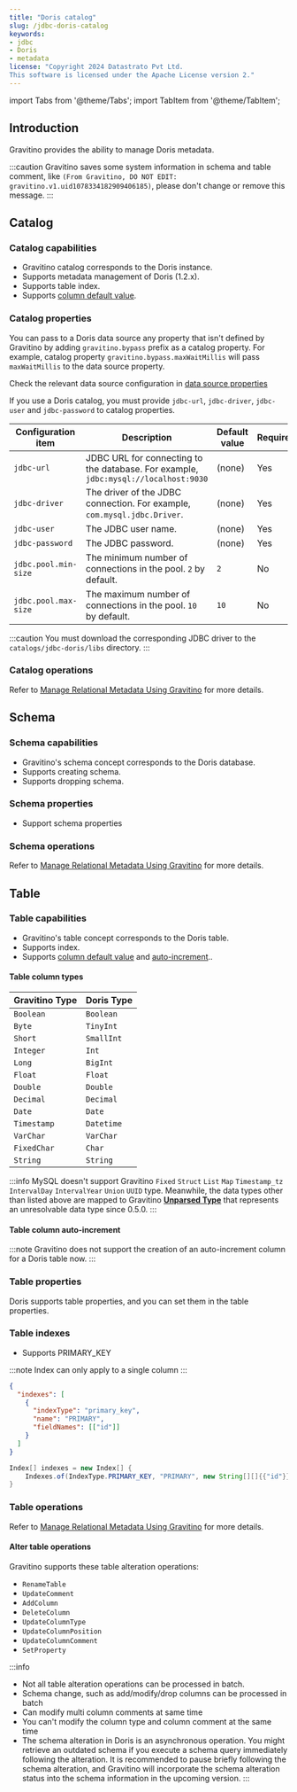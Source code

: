 ```yaml
---
title: "Doris catalog"
slug: /jdbc-doris-catalog
keywords:
- jdbc
- Doris
- metadata
license: "Copyright 2024 Datastrato Pvt Ltd.
This software is licensed under the Apache License version 2."
---
```


import Tabs from '@theme/Tabs';
import TabItem from '@theme/TabItem';

## Introduction

Gravitino provides the ability to manage Doris metadata.

:::caution
Gravitino saves some system information in schema and table comment, like `(From Gravitino, DO NOT EDIT: gravitino.v1.uid1078334182909406185)`, please don't change or remove this message.
:::

## Catalog

### Catalog capabilities

- Gravitino catalog corresponds to the Doris instance.
- Supports metadata management of Doris (1.2.x).
- Supports table index.
- Supports [column default value](./manage-relational-metadata-using-gravitino.md#table-column-default-value).

### Catalog properties

You can pass to a Doris data source any property that isn't defined by Gravitino by adding `gravitino.bypass` prefix as a catalog property. For example, catalog property `gravitino.bypass.maxWaitMillis` will pass `maxWaitMillis` to the data source property.

Check the relevant data source configuration in [data source properties](https://commons.apache.org/proper/commons-dbcp/configuration.html)

If you use a Doris catalog, you must provide `jdbc-url`, `jdbc-driver`, `jdbc-user` and `jdbc-password` to catalog properties.

| Configuration item   | Description                                                                         | Default value | Required | Since Version |
|----------------------|-------------------------------------------------------------------------------------|---------------|----------|---------------|
| `jdbc-url`           | JDBC URL for connecting to the database. For example, `jdbc:mysql://localhost:9030` | (none)        | Yes      | 0.5.0         |
| `jdbc-driver`        | The driver of the JDBC connection. For example, `com.mysql.jdbc.Driver`.            | (none)        | Yes      | 0.5.0         |
| `jdbc-user`          | The JDBC user name.                                                                 | (none)        | Yes      | 0.5.0         |
| `jdbc-password`      | The JDBC password.                                                                  | (none)        | Yes      | 0.5.0         |
| `jdbc.pool.min-size` | The minimum number of connections in the pool. `2` by default.                      | `2`           | No       | 0.5.0         |
| `jdbc.pool.max-size` | The maximum number of connections in the pool. `10` by default.                     | `10`          | No       | 0.5.0         |

:::caution
You must download the corresponding JDBC driver to the `catalogs/jdbc-doris/libs` directory.
:::

### Catalog operations

Refer to [Manage Relational Metadata Using Gravitino](./manage-relational-metadata-using-gravitino.md#catalog-operations) for more details.

## Schema

### Schema capabilities

- Gravitino's schema concept corresponds to the Doris database.
- Supports creating schema.
- Supports dropping schema.

### Schema properties

- Support schema properties

### Schema operations

Refer to [Manage Relational Metadata Using Gravitino](./manage-relational-metadata-using-gravitino.md#schema-operations) for more details.

## Table

### Table capabilities

- Gravitino's table concept corresponds to the Doris table.
- Supports index.
- Supports [column default value](./manage-relational-metadata-using-gravitino.md#table-column-default-value) and [auto-increment](./manage-relational-metadata-using-gravitino.md#table-column-auto-increment)..

#### Table column types

| Gravitino Type | Doris Type |
|----------------|------------|
| `Boolean`      | `Boolean`  |
| `Byte`         | `TinyInt`  |
| `Short`        | `SmallInt` |
| `Integer`      | `Int`      |
| `Long`         | `BigInt`   |
| `Float`        | `Float`    |
| `Double`       | `Double`   |
| `Decimal`      | `Decimal`  |
| `Date`         | `Date`     |
| `Timestamp`    | `Datetime` |
| `VarChar`      | `VarChar`  |
| `FixedChar`    | `Char`     |
| `String`       | `String`   |

:::info
MySQL doesn't support Gravitino `Fixed` `Struct` `List` `Map` `Timestamp_tz` `IntervalDay` `IntervalYear` `Union` `UUID` type.
Meanwhile, the data types other than listed above are mapped to Gravitino **[Unparsed Type](./manage-relational-metadata-using-gravitino.md#unparsed-type)** that represents an unresolvable data type since 0.5.0.
:::

#### Table column auto-increment

:::note
Gravitino does not support the creation of an auto-increment column for a Doris table now.
:::


### Table properties

Doris supports table properties, and you can set them in the table properties.

### Table indexes

- Supports PRIMARY_KEY

:::note
Index can only apply to a single column
:::

<Tabs>
<TabItem value="json" label="Json">

```json
{
  "indexes": [
    {
      "indexType": "primary_key",
      "name": "PRIMARY",
      "fieldNames": [["id"]]
    }
  ]
}
```

</TabItem>
<TabItem value="java" label="Java">

```java
Index[] indexes = new Index[] {
    Indexes.of(IndexType.PRIMARY_KEY, "PRIMARY", new String[][]{{"id"}})
}
```

</TabItem>
</Tabs>

### Table operations

Refer to [Manage Relational Metadata Using Gravitino](./manage-relational-metadata-using-gravitino.md#table-operations) for more details.

#### Alter table operations

Gravitino supports these table alteration operations:

- `RenameTable`
- `UpdateComment`
- `AddColumn`
- `DeleteColumn`
- `UpdateColumnType`
- `UpdateColumnPosition`
- `UpdateColumnComment`
- `SetProperty`

:::info
 - Not all table alteration operations can be processed in batch. 
 - Schema change, such as add/modify/drop columns can be processed in batch
 - Can modify multi column comments at same time
 - You can't modify the column type and column comment at the same time
 - The schema alteration in Doris is an asynchronous operation. You might retrieve an outdated schema if you execute a schema query immediately following the alteration. It is recommended to pause briefly following the schema alteration, and Gravitino will incorporate the schema alteration status into the schema information in the upcoming version.
:::